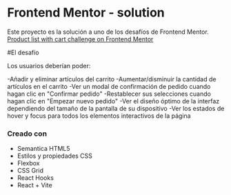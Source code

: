 # Frontend Mentor - solution

Este proyecto es la solución a uno de los desafíos de Frontend Mentor.
[Product list with cart challenge on Frontend Mentor](https://www.frontendmentor.io/challenges/product-list-with-cart-5MmqLVAp_d)

#El desafío

Los usuarios deberían poder:

-Añadir y eliminar artículos del carrito
-Aumentar/disminuir la cantidad de artículos en el carrito
-Ver un modal de confirmación de pedido cuando hagan clic en "Confirmar pedido"
-Restablecer sus selecciones cuando hagan clic en "Empezar nuevo pedido"
-Ver el diseño óptimo de la interfaz dependiendo del tamaño de la pantalla de su dispositivo
-Ver los estados de hover y focus para todos los elementos interactivos de la página

### Creado con

- Semantica HTML5
- Estilos y propiedades CSS
- Flexbox
- CSS Grid
- React Hooks
- React + Vite
